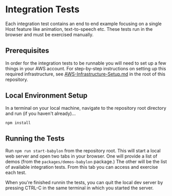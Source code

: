 # Integration Tests

Each integration test contains an end to end example focusing on a single Host feature like animation, text-to-speech etc. These tests run in the browser and must be exercised manually.

## Prerequisites

In order for the integration tests to be runnable you will need to set up a few things in your AWS account. For step-by-step instructions on setting up this required infrastructure, see [AWS-Infrastructure-Setup.md](https://github.com/aws-samples/amazon-sumerian-hosts/tree/mainline/AWS-Infrastructure-Setup.md) in the root of this repository.

## Local Environment Setup

In a terminal on your local machine, navigate to the repository root directory and run (if you haven't already)...

```
npm install
```

## Running the Tests

Run `npm run start-babylon` from the repository root. This will start a local web server and open two tabs in your browser. One will provide a list of demos (from the `packages/demos-babylon` package.) The other will be the list of available integration tests. From this tab you can access and exercise each test.

When you're finished runnin the tests, you can quit the local dev server by pressing CTRL-C in the same terminal in which you started the server.